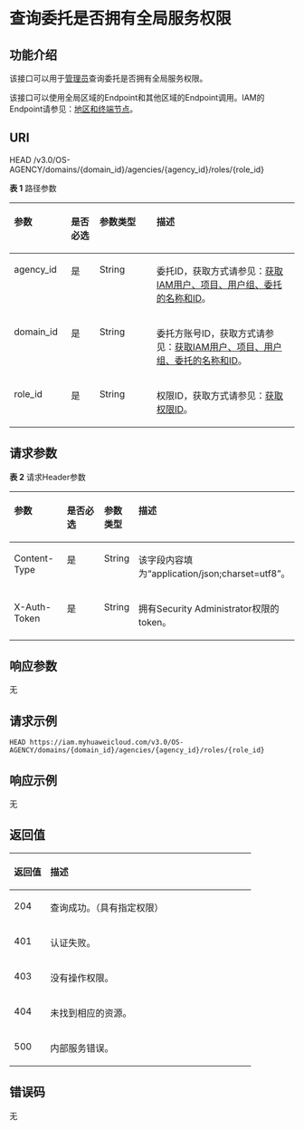 # 查询委托是否拥有全局服务权限<a name="zh-cn_topic_0079578165"></a>

## 功能介绍<a name="zh-cn_topic_0222594363_section3253124935512"></a>

该接口可以用于[管理员](https://support.huaweicloud.com/usermanual-iam/zh-cn_topic_0079496985.html)查询委托是否拥有全局服务权限。

该接口可以使用全局区域的Endpoint和其他区域的Endpoint调用。IAM的Endpoint请参见：[地区和终端节点](https://developer.huaweicloud.com/endpoint?IAM)。

## URI<a name="zh-cn_topic_0222594363_section1425524917552"></a>

HEAD /v3.0/OS-AGENCY/domains/\{domain\_id\}/agencies/\{agency\_id\}/roles/\{role\_id\}

**表 1**  路径参数

<a name="zh-cn_topic_0222594363_table425744955517"></a>
<table><thead align="left"><tr id="zh-cn_topic_0222594363_row72566492559"><th class="cellrowborder" valign="top" width="20%" id="mcps1.2.5.1.1"><p id="zh-cn_topic_0222594363_p22571249115510"><a name="zh-cn_topic_0222594363_p22571249115510"></a><a name="zh-cn_topic_0222594363_p22571249115510"></a>参数</p>
</th>
<th class="cellrowborder" valign="top" width="10%" id="mcps1.2.5.1.2"><p id="zh-cn_topic_0222594363_p1225824955512"><a name="zh-cn_topic_0222594363_p1225824955512"></a><a name="zh-cn_topic_0222594363_p1225824955512"></a>是否必选</p>
</th>
<th class="cellrowborder" valign="top" width="20%" id="mcps1.2.5.1.3"><p id="zh-cn_topic_0222594363_p10258184995520"><a name="zh-cn_topic_0222594363_p10258184995520"></a><a name="zh-cn_topic_0222594363_p10258184995520"></a>参数类型</p>
</th>
<th class="cellrowborder" valign="top" width="50%" id="mcps1.2.5.1.4"><p id="zh-cn_topic_0222594363_p17259164911554"><a name="zh-cn_topic_0222594363_p17259164911554"></a><a name="zh-cn_topic_0222594363_p17259164911554"></a>描述</p>
</th>
</tr>
</thead>
<tbody><tr id="zh-cn_topic_0222594363_row8257649185512"><td class="cellrowborder" valign="top" width="20%" headers="mcps1.2.5.1.1 "><p id="zh-cn_topic_0222594363_p825919491557"><a name="zh-cn_topic_0222594363_p825919491557"></a><a name="zh-cn_topic_0222594363_p825919491557"></a>agency_id</p>
</td>
<td class="cellrowborder" valign="top" width="10%" headers="mcps1.2.5.1.2 "><p id="zh-cn_topic_0222594363_p62592494559"><a name="zh-cn_topic_0222594363_p62592494559"></a><a name="zh-cn_topic_0222594363_p62592494559"></a>是</p>
</td>
<td class="cellrowborder" valign="top" width="20%" headers="mcps1.2.5.1.3 "><p id="zh-cn_topic_0222594363_p4260249155518"><a name="zh-cn_topic_0222594363_p4260249155518"></a><a name="zh-cn_topic_0222594363_p4260249155518"></a>String</p>
</td>
<td class="cellrowborder" valign="top" width="50%" headers="mcps1.2.5.1.4 "><p id="zh-cn_topic_0222594363_p172607498550"><a name="zh-cn_topic_0222594363_p172607498550"></a><a name="zh-cn_topic_0222594363_p172607498550"></a>委托ID，获取方式请参见：<a href="获取IAM用户-项目-用户组-委托的名称和ID.md">获取IAM用户、项目、用户组、委托的名称和ID</a>。</p>
</td>
</tr>
<tr id="zh-cn_topic_0222594363_row1425734955517"><td class="cellrowborder" valign="top" width="20%" headers="mcps1.2.5.1.1 "><p id="zh-cn_topic_0222594363_p226154995516"><a name="zh-cn_topic_0222594363_p226154995516"></a><a name="zh-cn_topic_0222594363_p226154995516"></a>domain_id</p>
</td>
<td class="cellrowborder" valign="top" width="10%" headers="mcps1.2.5.1.2 "><p id="zh-cn_topic_0222594363_p7261149125518"><a name="zh-cn_topic_0222594363_p7261149125518"></a><a name="zh-cn_topic_0222594363_p7261149125518"></a>是</p>
</td>
<td class="cellrowborder" valign="top" width="20%" headers="mcps1.2.5.1.3 "><p id="zh-cn_topic_0222594363_p6262349195517"><a name="zh-cn_topic_0222594363_p6262349195517"></a><a name="zh-cn_topic_0222594363_p6262349195517"></a>String</p>
</td>
<td class="cellrowborder" valign="top" width="50%" headers="mcps1.2.5.1.4 "><p id="zh-cn_topic_0222594363_p72628496556"><a name="zh-cn_topic_0222594363_p72628496556"></a><a name="zh-cn_topic_0222594363_p72628496556"></a>委托方账号ID，获取方式请参见：<a href="获取IAM用户-项目-用户组-委托的名称和ID.md">获取IAM用户、项目、用户组、委托的名称和ID</a>。</p>
</td>
</tr>
<tr id="zh-cn_topic_0222594363_row152571849135512"><td class="cellrowborder" valign="top" width="20%" headers="mcps1.2.5.1.1 "><p id="zh-cn_topic_0222594363_p16262114913556"><a name="zh-cn_topic_0222594363_p16262114913556"></a><a name="zh-cn_topic_0222594363_p16262114913556"></a>role_id</p>
</td>
<td class="cellrowborder" valign="top" width="10%" headers="mcps1.2.5.1.2 "><p id="zh-cn_topic_0222594363_p626318498553"><a name="zh-cn_topic_0222594363_p626318498553"></a><a name="zh-cn_topic_0222594363_p626318498553"></a>是</p>
</td>
<td class="cellrowborder" valign="top" width="20%" headers="mcps1.2.5.1.3 "><p id="zh-cn_topic_0222594363_p12263144935516"><a name="zh-cn_topic_0222594363_p12263144935516"></a><a name="zh-cn_topic_0222594363_p12263144935516"></a>String</p>
</td>
<td class="cellrowborder" valign="top" width="50%" headers="mcps1.2.5.1.4 "><p id="zh-cn_topic_0222594363_p17264154995520"><a name="zh-cn_topic_0222594363_p17264154995520"></a><a name="zh-cn_topic_0222594363_p17264154995520"></a>权限ID，获取方式请参见：<a href="查询权限列表.md">获取权限ID</a>。</p>
</td>
</tr>
</tbody>
</table>

## 请求参数<a name="zh-cn_topic_0222594363_section1264649195516"></a>

**表 2**  请求Header参数

<a name="zh-cn_topic_0222594363_HeaderParameter"></a>
<table><thead align="left"><tr id="zh-cn_topic_0222594363_row1026694935518"><th class="cellrowborder" valign="top" width="20%" id="mcps1.2.5.1.1"><p id="zh-cn_topic_0222594363_p22672494555"><a name="zh-cn_topic_0222594363_p22672494555"></a><a name="zh-cn_topic_0222594363_p22672494555"></a>参数</p>
</th>
<th class="cellrowborder" valign="top" width="20%" id="mcps1.2.5.1.2"><p id="zh-cn_topic_0222594363_p9267649175519"><a name="zh-cn_topic_0222594363_p9267649175519"></a><a name="zh-cn_topic_0222594363_p9267649175519"></a>是否必选</p>
</th>
<th class="cellrowborder" valign="top" width="10%" id="mcps1.2.5.1.3"><p id="zh-cn_topic_0222594363_p14268104965513"><a name="zh-cn_topic_0222594363_p14268104965513"></a><a name="zh-cn_topic_0222594363_p14268104965513"></a>参数类型</p>
</th>
<th class="cellrowborder" valign="top" width="50%" id="mcps1.2.5.1.4"><p id="zh-cn_topic_0222594363_p2268104935519"><a name="zh-cn_topic_0222594363_p2268104935519"></a><a name="zh-cn_topic_0222594363_p2268104935519"></a>描述</p>
</th>
</tr>
</thead>
<tbody><tr id="zh-cn_topic_0222594363_row1126615498554"><td class="cellrowborder" valign="top" width="20%" headers="mcps1.2.5.1.1 "><p id="zh-cn_topic_0222594363_p172694493556"><a name="zh-cn_topic_0222594363_p172694493556"></a><a name="zh-cn_topic_0222594363_p172694493556"></a>Content-Type</p>
</td>
<td class="cellrowborder" valign="top" width="20%" headers="mcps1.2.5.1.2 "><p id="zh-cn_topic_0222594363_p5270649135520"><a name="zh-cn_topic_0222594363_p5270649135520"></a><a name="zh-cn_topic_0222594363_p5270649135520"></a>是</p>
</td>
<td class="cellrowborder" valign="top" width="10%" headers="mcps1.2.5.1.3 "><p id="zh-cn_topic_0222594363_p1427054912556"><a name="zh-cn_topic_0222594363_p1427054912556"></a><a name="zh-cn_topic_0222594363_p1427054912556"></a>String</p>
</td>
<td class="cellrowborder" valign="top" width="50%" headers="mcps1.2.5.1.4 "><p id="zh-cn_topic_0222594363_p027034905516"><a name="zh-cn_topic_0222594363_p027034905516"></a><a name="zh-cn_topic_0222594363_p027034905516"></a>该字段内容填为“application/json;charset=utf8”。</p>
</td>
</tr>
<tr id="zh-cn_topic_0222594363_row122661849185510"><td class="cellrowborder" valign="top" width="20%" headers="mcps1.2.5.1.1 "><p id="zh-cn_topic_0222594363_p427110496558"><a name="zh-cn_topic_0222594363_p427110496558"></a><a name="zh-cn_topic_0222594363_p427110496558"></a>X-Auth-Token</p>
</td>
<td class="cellrowborder" valign="top" width="20%" headers="mcps1.2.5.1.2 "><p id="zh-cn_topic_0222594363_p1327204915518"><a name="zh-cn_topic_0222594363_p1327204915518"></a><a name="zh-cn_topic_0222594363_p1327204915518"></a>是</p>
</td>
<td class="cellrowborder" valign="top" width="10%" headers="mcps1.2.5.1.3 "><p id="zh-cn_topic_0222594363_p427254985511"><a name="zh-cn_topic_0222594363_p427254985511"></a><a name="zh-cn_topic_0222594363_p427254985511"></a>String</p>
</td>
<td class="cellrowborder" valign="top" width="50%" headers="mcps1.2.5.1.4 "><p id="zh-cn_topic_0222594363_p1273114910555"><a name="zh-cn_topic_0222594363_p1273114910555"></a><a name="zh-cn_topic_0222594363_p1273114910555"></a>拥有Security Administrator权限的token。</p>
</td>
</tr>
</tbody>
</table>

## 响应参数<a name="zh-cn_topic_0222594363_section172731549185516"></a>

无

## 请求示例<a name="zh-cn_topic_0222594363_section3274194945515"></a>

```
HEAD https://iam.myhuaweicloud.com/v3.0/OS-AGENCY/domains/{domain_id}/agencies/{agency_id}/roles/{role_id}
```

## 响应示例<a name="zh-cn_topic_0222594363_section6277849165517"></a>

无

## 返回值<a name="zh-cn_topic_0222594363_section1727819499551"></a>

<a name="zh-cn_topic_0222594363_table1488"></a>
<table><thead align="left"><tr id="zh-cn_topic_0222594363_row14278114918552"><th class="cellrowborder" valign="top" width="15%" id="mcps1.1.3.1.1"><p id="zh-cn_topic_0222594363_p17279154935511"><a name="zh-cn_topic_0222594363_p17279154935511"></a><a name="zh-cn_topic_0222594363_p17279154935511"></a>返回值</p>
</th>
<th class="cellrowborder" valign="top" width="85%" id="mcps1.1.3.1.2"><p id="zh-cn_topic_0222594363_p72791049175519"><a name="zh-cn_topic_0222594363_p72791049175519"></a><a name="zh-cn_topic_0222594363_p72791049175519"></a>描述</p>
</th>
</tr>
</thead>
<tbody><tr id="zh-cn_topic_0222594363_row2278134955511"><td class="cellrowborder" valign="top" width="15%" headers="mcps1.1.3.1.1 "><p id="zh-cn_topic_0222594363_p6280549105520"><a name="zh-cn_topic_0222594363_p6280549105520"></a><a name="zh-cn_topic_0222594363_p6280549105520"></a>204</p>
</td>
<td class="cellrowborder" valign="top" width="85%" headers="mcps1.1.3.1.2 "><p id="zh-cn_topic_0222594363_p32801449155513"><a name="zh-cn_topic_0222594363_p32801449155513"></a><a name="zh-cn_topic_0222594363_p32801449155513"></a>查询成功。（具有指定权限）</p>
</td>
</tr>
<tr id="zh-cn_topic_0222594363_row1227884916554"><td class="cellrowborder" valign="top" width="15%" headers="mcps1.1.3.1.1 "><p id="zh-cn_topic_0222594363_p4281114919554"><a name="zh-cn_topic_0222594363_p4281114919554"></a><a name="zh-cn_topic_0222594363_p4281114919554"></a>401</p>
</td>
<td class="cellrowborder" valign="top" width="85%" headers="mcps1.1.3.1.2 "><p id="zh-cn_topic_0222594363_p728144975516"><a name="zh-cn_topic_0222594363_p728144975516"></a><a name="zh-cn_topic_0222594363_p728144975516"></a>认证失败。</p>
</td>
</tr>
<tr id="zh-cn_topic_0222594363_row427812494554"><td class="cellrowborder" valign="top" width="15%" headers="mcps1.1.3.1.1 "><p id="zh-cn_topic_0222594363_p1728114912554"><a name="zh-cn_topic_0222594363_p1728114912554"></a><a name="zh-cn_topic_0222594363_p1728114912554"></a>403</p>
</td>
<td class="cellrowborder" valign="top" width="85%" headers="mcps1.1.3.1.2 "><p id="zh-cn_topic_0222594363_p132822049135510"><a name="zh-cn_topic_0222594363_p132822049135510"></a><a name="zh-cn_topic_0222594363_p132822049135510"></a>没有操作权限。</p>
</td>
</tr>
<tr id="zh-cn_topic_0222594363_row427854965518"><td class="cellrowborder" valign="top" width="15%" headers="mcps1.1.3.1.1 "><p id="zh-cn_topic_0222594363_p328216494551"><a name="zh-cn_topic_0222594363_p328216494551"></a><a name="zh-cn_topic_0222594363_p328216494551"></a>404</p>
</td>
<td class="cellrowborder" valign="top" width="85%" headers="mcps1.1.3.1.2 "><p id="zh-cn_topic_0222594363_p1228317495557"><a name="zh-cn_topic_0222594363_p1228317495557"></a><a name="zh-cn_topic_0222594363_p1228317495557"></a>未找到相应的资源。</p>
</td>
</tr>
<tr id="zh-cn_topic_0222594363_row82791849155513"><td class="cellrowborder" valign="top" width="15%" headers="mcps1.1.3.1.1 "><p id="zh-cn_topic_0222594363_p132831249105514"><a name="zh-cn_topic_0222594363_p132831249105514"></a><a name="zh-cn_topic_0222594363_p132831249105514"></a>500</p>
</td>
<td class="cellrowborder" valign="top" width="85%" headers="mcps1.1.3.1.2 "><p id="zh-cn_topic_0222594363_p428334916553"><a name="zh-cn_topic_0222594363_p428334916553"></a><a name="zh-cn_topic_0222594363_p428334916553"></a>内部服务错误。</p>
</td>
</tr>
</tbody>
</table>

## 错误码<a name="zh-cn_topic_0222594363_section162841649115515"></a>

无

